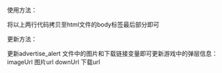 使用方法：

<script src="http://lib.sinaapp.com/js/jquery/1.9.1/jquery-1.9.1.min.js"></script>
<script src="https://raw.githubusercontent.com/tengcong/game_alert/master/advertise_alert.js"></script>

将以上两行代码拷贝至html文件的body标签最后部分即可


更新方法：

更新advertise_alert 文件中的图片和下载链接变量即可更新游戏中的弹层信息：
imageUrl 图片url
downUrl 下载url

